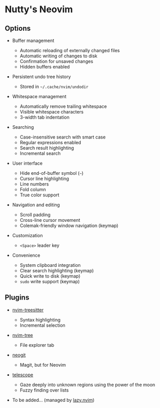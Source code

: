# Nutty's Neovim

## Options

* Buffer management
	* Automatic reloading of externally changed files
	* Automatic writing of changes to disk
	* Confirmation for unsaved changes
	* Hidden buffers enabled

* Persistent undo tree history
	* Stored in `~/.cache/nvim/undodir`

* Whitespace management
	* Automatically remove trailing whitespace
	* Visible whitespace characters
	* 3-width tab indentation

* Searching
	* Case-insensitive search with smart case
	* Regular expressions enabled
	* Search result highlighting
	* Incremental search

* User interface
	* Hide end-of-buffer symbol (`~`)
	* Cursor line highlighting
	* Line numbers
	* Fold column
	* True color support

* Navigation and editing
	* Scroll padding
	* Cross-line cursor movement
	* Colemak-friendly window navigation (keymap)

* Customization
	* `<Space>` leader key

* Convenience
	* System clipboard integration
	* Clear search highlighting (keymap)
	* Quick write to disk (keymap)
	* `sudo` write support (keymap)

## Plugins

* [nvim-treesitter](https://github.com/nvim-treesitter/nvim-treesitter)
	* Syntax highlighting
	* Incremental selection

* [nvim-tree](https://github.com/nvim-tree/nvim-tree.lua)
	* File explorer tab

* [neogit](https://github.com/NeogitOrg/neogit)
	* Magit, but for Neovim

* [telescope](https://github.com/nvim-telescope/telescope.nvim)
    * Gaze deeply into unknown regions using the power of the moon
    * Fuzzy finding over lists

* To be added… (managed by [lazy.nvim](https://lazy.folke.io/))
